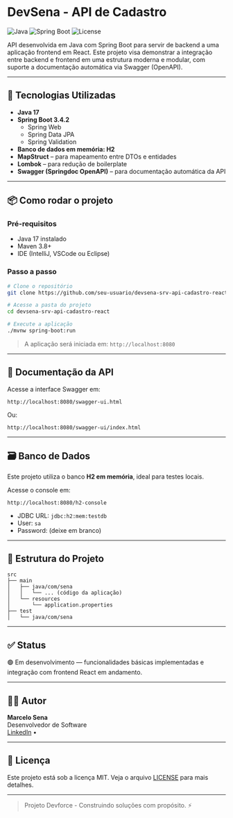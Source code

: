 # DevSena - API de Cadastro

![Java](https://img.shields.io/badge/Java-17-blue.svg)
![Spring Boot](https://img.shields.io/badge/Spring%20Boot-3.4.2-brightgreen.svg)
![License](https://img.shields.io/github/license/marcelosenna1/devsena-srv-api-cadastro-react)

API desenvolvida em Java com Spring Boot para servir de backend a uma aplicação frontend em React. Este projeto visa demonstrar a integração entre backend e frontend em uma estrutura moderna e modular, com suporte a documentação automática via Swagger (OpenAPI).

---

## 🚀 Tecnologias Utilizadas

- **Java 17**
- **Spring Boot 3.4.2**
  - Spring Web
  - Spring Data JPA
  - Spring Validation
- **Banco de dados em memória: H2**
- **MapStruct** – para mapeamento entre DTOs e entidades
- **Lombok** – para redução de boilerplate
- **Swagger (Springdoc OpenAPI)** – para documentação automática da API

---

## 📦 Como rodar o projeto

### Pré-requisitos

- Java 17 instalado
- Maven 3.8+
- IDE (IntelliJ, VSCode ou Eclipse)

### Passo a passo

```bash
# Clone o repositório
git clone https://github.com/seu-usuario/devsena-srv-api-cadastro-react.git

# Acesse a pasta do projeto
cd devsena-srv-api-cadastro-react

# Execute a aplicação
./mvnw spring-boot:run
```

> A aplicação será iniciada em: `http://localhost:8080`

---

## 📑 Documentação da API

Acesse a interface Swagger em:

```
http://localhost:8080/swagger-ui.html
```

Ou:

```
http://localhost:8080/swagger-ui/index.html
```

---

## 🗃 Banco de Dados

Este projeto utiliza o banco **H2 em memória**, ideal para testes locais.

Acesse o console em:

```
http://localhost:8080/h2-console
```

- JDBC URL: `jdbc:h2:mem:testdb`
- User: `sa`
- Password: (deixe em branco)

---

## 📁 Estrutura do Projeto

```
src
├── main
│   ├── java/com/sena
│   │   └── ... (código da aplicação)
│   └── resources
│       └── application.properties
├── test
│   └── java/com/sena
```

---

## ✅ Status

🟢 Em desenvolvimento — funcionalidades básicas implementadas e integração com frontend React em andamento.

---

## 👨‍💻 Autor

**Marcelo Sena**  
Desenvolvedor de Software  
[LinkedIn](https://www.linkedin.com/in/marcelo-sena-497b23229) •

---

## 📝 Licença

Este projeto está sob a licença MIT. Veja o arquivo [LICENSE](LICENSE) para mais detalhes.

---

> Projeto Devforce - Construindo soluções com propósito. ⚡
